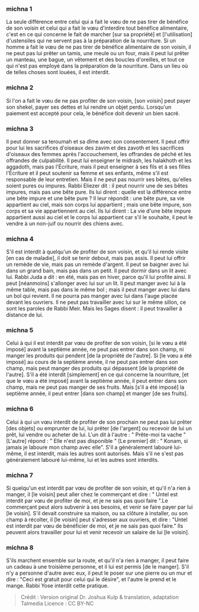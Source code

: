 
### michna 1
La seule différence entre celui qui a fait le vœu de ne pas tirer de bénéfice de son voisin et celui qui a fait le vœu d'interdire tout bénéfice alimentaire, c'est en ce qui concerne le fait de marcher [sur sa propriété] et [l'utilisation] d'ustensiles qui ne servent pas à la préparation de la nourriture. Si un homme a fait le vœu de ne pas tirer de bénéfice alimentaire de son voisin, il ne peut pas lui prêter un tamis, une meule ou un four, mais il peut lui prêter un manteau, une bague, un vêtement et des boucles d'oreilles, et tout ce qui n'est pas employé dans la préparation de la nourriture. Dans un lieu où de telles choses sont louées, il est interdit.

### michna 2
Si l'on a fait le vœu de ne pas profiter de son voisin, [son voisin] peut payer son shekel, payer ses dettes et lui rendre un objet perdu. Lorsqu'un paiement est accepté pour cela, le bénéfice doit devenir un bien sacré.

### michna 3
Il peut donner sa teroumah et sa dîme avec son consentement. Il peut offrir pour lui les sacrifices d'oiseaux des zavim et des zavoth et les sacrifices d'oiseaux des femmes après l'accouchement, les offrandes de péché et les offrandes de culpabilité. Il peut lui enseigner le midrash, les halakhoth et les aggadoth, mais pas l'Écriture, mais il peut enseigner à ses fils et à ses filles l'Écriture et il peut soutenir sa femme et ses enfants, même s'il est responsable de leur entretien. Mais il ne peut pas nourrir ses bêtes, qu'elles soient pures ou impures. Rabbi Eliezer dit : il peut nourrir une de ses bêtes impures, mais pas une bête pure. Ils lui dirent : quelle est la différence entre une bête impure et une bête pure ? Il leur répondit : une bête pure, sa vie appartient au ciel, mais son corps lui appartient ; mais une bête impure, son corps et sa vie appartiennent au ciel. Ils lui dirent : La vie d'une bête impure appartient aussi au ciel et le corps lui appartient car s'il le souhaite, il peut le vendre à un non-juif ou nourrir des chiens avec.

### michna 4
S'il est interdit à quelqu'un de profiter de son voisin, et qu'il lui rende visite [en cas de maladie], il doit se tenir debout, mais pas assis. Il peut lui offrir un remède de vie, mais pas un remède d'argent. Il peut se baigner avec lui dans un grand bain, mais pas dans un petit. Il peut dormir dans un lit avec lui. Rabbi Juda a dit : en été, mais pas en hiver, parce qu'il lui profite ainsi. Il peut [néanmoins] s'allonger avec lui sur un lit. Il peut manger avec lui à la même table, mais pas dans le même bol ; mais il peut manger avec lui dans un bol qui revient. Il ne pourra pas manger avec lui dans l'auge placée devant les ouvriers. Il ne peut pas travailler avec lui sur le même sillon, ce sont les paroles de Rabbi Meir. Mais les Sages disent : il peut travailler à distance de lui.

### michna 5
Celui à qui il est interdit par vœu de profiter de son voisin, [si le vœu a été imposé] avant la septième année, ne peut pas entrer dans son champ, ni manger les produits qui pendent [de la propriété de l'autre]. Si [le vœu a été imposé] au cours de la septième année, il ne peut pas entrer dans son champ, mais peut manger des produits qui dépassent [de la propriété de l'autre]. S'il a été interdit [simplement] en ce qui concerne la nourriture, [et que le vœu a été imposé] avant la septième année, il peut entrer dans son champ, mais ne peut pas manger de ses fruits. Mais [s'il a été imposé] la septième année, il peut entrer [dans son champ] et manger [de ses fruits].

### michna 6
Celui à qui un vœu interdit de profiter de son prochain ne peut pas lui prêter [des objets] ou emprunter de lui, lui prêter [de l'argent] ou recevoir de lui un prêt, lui vendre ou acheter de lui. L'un dit à l'autre : " Prête-moi ta vache " [L'autre] répond : " Elle n'est pas disponible " [Le premier] dit : " Konam, si jamais je laboure mon champ avec elle". S'il a généralement labouré lui-même, il est interdit, mais les autres sont autorisés. Mais s'il ne s'est pas généralement labouré lui-même, lui et les autres sont interdits.

### michna 7
Si quelqu'un est interdit par vœu de profiter de son voisin, et qu'il n'a rien à manger, il [le voisin] peut aller chez le commerçant et dire : " Untel est interdit par vœu de profiter de moi, et je ne sais pas quoi faire ".Le commerçant peut alors subvenir à ses besoins, et venir se faire payer par lui [le voisin]. S'il devait construire sa maison, ou sa clôture à installer, ou son champ à récolter, il [le voisin] peut s'adresser aux ouvriers, et dire : "Untel est interdit par vœu de bénéficier de moi, et je ne sais pas quoi faire." Ils peuvent alors travailler pour lui et venir recevoir un salaire de lui [le voisin].

### michna 8
S'ils marchent ensemble sur la route, et qu'il n'a rien à manger, il peut faire un cadeau à une troisième personne, et il lui est permis [de le manger]. S'il n'y a personne d'autre avec eux, il peut le poser sur une pierre ou un mur et dire : "Ceci est gratuit pour celui qui le désire", et l'autre le prend et le mange. Rabbi Yose interdit cette pratique.

>Crédit : Version original Dr. Joshua Kulp & translation, adaptation Talmedia
>Licence : CC BY-NC